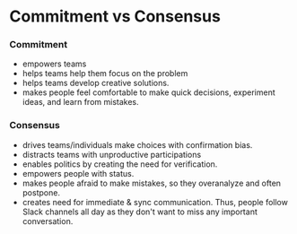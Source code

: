 # Commitment vs Consensus

### Commitment
* empowers teams
* helps teams help them focus on the problem
* helps teams develop creative solutions.
* makes people feel comfortable to make quick decisions, experiment ideas, and learn from mistakes.

### Consensus
* drives teams/individuals make choices with confirmation bias.
* distracts teams with unproductive participations
* enables politics by creating the need for verification. 
* empowers people with status.
* makes people afraid to make mistakes, so they overanalyze and often postpone.
* creates need for immediate & sync communication. Thus, people follow Slack channels all day as they don't want to miss any important conversation.
